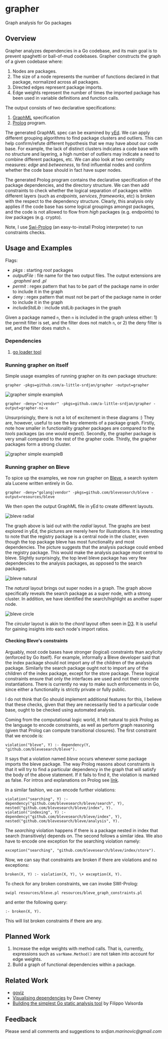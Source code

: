 # grapher
Graph analysis for Go packages

## Overview
Grapher analyzes dependencies in a Go codebase, and its main goal is to prevent spaghetti or ball-of-mud codebases. Grapher constructs the graph of a given codebase where:

1. Nodes are packages.
2. The size of a node represents the number of functions declared in that package, normalized across all packages.
3. Directed edges represent package imports.
4. Edge weights represent the number of times the imported package has been used in variable definitions and function calls. 

The output consists of two declarative specifications:

1. [GraphML](http://graphml.graphdrawing.org/) specification
2. [Prolog](https://en.wikipedia.org/wiki/Prolog) program. 

The generated GraphML spec can be examined by [yEd](http://www.yworks.com/products/yed). We can apply different grouping algorithms
to find package clusters and outliers. This can help confirm/refute different hypothesis that we may have about our code base.
For example, the lack of distinct clusters indicates a code base with no structure and layering, a high number of outliers may indicate
a need to combine different packages, etc. We can also look at two centrality measures: _edge_ and _betweeness_, to 
find influential nodes and confirm whether the code base should in fact have super nodes.

The generated Prolog program contains the declarative specification
of the package dependencies, and the directory structure. We can then add constraints to check whether the logical separation of packages within
different layers (such as _endpoints_, _services_, _frameworks_, etc) is broken with the respect to the dependency structure. Clearly, this
analysis only applies if the code base has some logical groupings amongst packages, and the code is not allowed to flow from _high_ packages
(e.g. endpoints) to _low_ packages (e.g. crypto).

Note, I use [Swi-Prolog](http://www.swi-prolog.org/) (an easy-to-install Prolog interpreter) to run constraints checks.

## Usage and Examples
Flags:
* _pkgs_ : starting _root_ packages
* _outputFile_ : file name for the two output files. The output extensions are _.graphml_ and _.pl_
* _permit_ : regex pattern that has to be part of the package name in order to include it in the graph
* _deny_ : regex pattern that must not be part of the package name in order to include it in the graph
* _includeStdLib_ : include stdLib packages in the graph

Given a package named `n`, then `n` is included in the graph unless either: 1) the permit filter is set, and the filter does not match `n`, 
or 2) the deny filter is set, and the filter does match `n`.

### Dependencies
1. [go loader tool](https://godoc.org/golang.org/x/tools/go/loader)

### Running grapher on itself
Simple usage examples of running grapher on its own package structure:
	
`grapher -pkgs=github.com/a-little-srdjan/grapher -output=grapher` 

![grapher simple exampleA](resources/grapher.png "Grapher on grapher")

`grapher -deny="x|vendor" -pkgs=github.com/a-little-srdjan/grapher -output=grapher-no-x` 

Unsurprisingly, there is not a lot of excitement in these diagrams :) They are, however, useful to see the key elements of a package graph. Firstly,
note how smaller in functionality grapher packages are compared to the _tools_ packages (as one would expect). Secondly, the grapher package 
is very small compared to the rest of the grapher code. Thirdly, the grapher packages form a strong cluster.  

![grapher simple exampleB](resources/grapher-no-x.png "Grapher on grapher and excluding the x packages")

### Running grapher on Bleve
To spice up the examples, we now run grapher on [Bleve](https://github.com/blevesearch/bleve), a search system ala Lucene written entirely in Go.

`grapher -deny="golang|vendor" -pkgs=github.com/blevesearch/bleve -output=resources/bleve`

We then open the output GraphML file in yEd to create different layouts.

![bleve radial](resources/bleve_radial.png "Grapher on bleve")

The graph above is laid out with the _radial_ layout. The graphs are best explored in yEd, the pictures are merely here for illustrations.
It is interesting to note that the registry package is a central node in the cluster, even though the top package bleve has most functionality and most dependencies.
The picture suggests that the analysis package could embed the registry package. This would make the analysis package most central to bleve. Slightly surprisingly, the 
top level bleve package has very few dependencies to the analysis packages, as opposed to the search packages.

![bleve natural](resources/bleve_natural.png "Grapher on bleve")

The _natural_ layout brings out super nodes in a graph. The graph above specifically reveals the search package as a super node, with a strong cluster.
In addition, we have identified the search/highlight as another super node.

![bleve circle](resources/bleve_circle.png "Grapher on bleve")

The _circular_ layout is akin to the _chord_ layout often seen in [D3](https://github.com/d3/d3-chord). It is useful for gaining insights into each node's
import ratios.

#### Checking Bleve's constraints

Arguably, most code bases have stronger (logical) constraints than acylicity (enforced by Go itself). For example, informally a Bleve developer said
that the index package should not import any of the children of the analysis package. Similarly the search package ought not to import any of the children 
of the index package, except for the store package. These logical constraints ensure that only the interfaces are used and not their concrete instantiations.
There is currently no way to make such enforcements in Go, since either a functionality is strictly private or fully public. 

I do not think that Go should implement additional features for this, I believe that these checks, given that they are necessarily tied to a 
particular code base, ought to be checked using automated analysis.

Coming from the computational logic world, it felt natural to pick Prolog as the language to encode constraints, as well as perform graph reasoning 
(given that Prolog can compute transitional closures). The first constraint that we encode is:

	violation("bleve", Y) :- dependency(Y, "github.com/blevesearch/bleve").
 
It says that a violation named _bleve_ occurs whenever some package imports the bleve package. The way Prolog reasons about constraints is that it will try
to find a particular dependency in the graph that will satisfy the body of the above statement. If it fails to find it, the violation is marked as false.
For intros and explanations on Prolog see [link](http://www.doc.gold.ac.uk/~mas02gw/prolog_tutorial/prologpages/).  

In a similar fashion, we can encode further violations:

	violation("searching", Y) :- dependency("github.com/blevesearch/bleve/search", Y), nested("github.com/blevesearch/bleve/index", Y).
	violation("indexing", Y) :- dependency("github.com/blevesearch/bleve/index", Y), nested("github.com/blevesearch/bleve/analysis", Y).

The _searching_ violation happens if there is a package nested in index that search (transitively) depends on. The second follows a similar idea.
We also have to encode one exception for the searching violation namely:

	exception("searching", "github.com/blevesearch/bleve/index/store").

Now, we can say that constraints are broken if there are violations and no exceptions:

	broken(X, Y) :- violation(X, Y), \+ exception(X, Y). 

To check for any broken constraints, we can invoke SWI-Prolog:

	swipl resources/bleve.pl resources/bleve_graph_constraints.pl 

and enter the following query:

	:- broken(X, Y).
 
This will list broken constraints if there are any.

## Planned Work
1. Increase the edge weights with method calls. That is, currently, expressions such as
`varName.Method()` are not taken into account for edge weights.
2. Build a graph of functional dependencies within a package.  

## Related Work
* [goviz](https://github.com/hirokidaichi/goviz)
* [Visualising dependencies](https://dave.cheney.net/2014/11/21/visualising-dependencies) by Dave Cheney
* [Building the simplest Go static analysis tool](https://blog.cloudflare.com/building-the-simplest-go-static-analysis-tool/) by Filippo Valsorda

## Feedback
Please send all comments and suggestions to _srdjan.marinovic@gmail.com_
